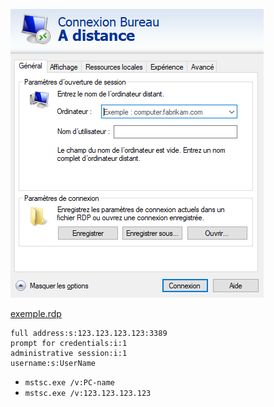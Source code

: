 ![Bureau à distance](https://github.com/Altherneum/.github/blob/main/note/assets/images/mstsc_chkerNhIfd.png)

[exemple.rdp](https://github.com/Altherneum/.github/blob/main/note/assets/exemple.rdp)

```
full address:s:123.123.123.123:3389
prompt for credentials:i:1 
administrative session:i:1
username:s:UserName
```

- `mstsc.exe /v:PC-name`
- `mstsc.exe /v:123.123.123.123`